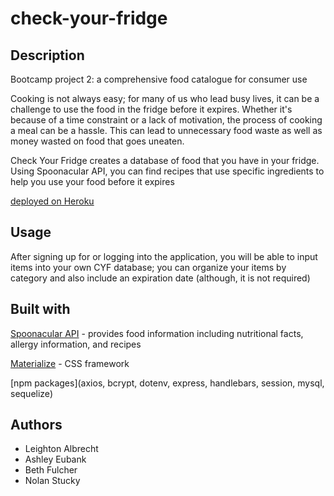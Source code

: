 # check-your-fridge

## Description

Bootcamp project 2: a comprehensive food catalogue for consumer use

Cooking is not always easy; for many of us who lead busy lives, it can be a challenge to use the food in the fridge before it expires. Whether it's because of a time constraint or a lack of motivation, the process of cooking a meal can be a hassle. This can lead to unnecessary food waste as well as money wasted on food that goes uneaten.

Check Your Fridge creates a database of food that you have in your fridge. Using Spoonacular API, you can find recipes that use specific ingredients to help you use your food before it expires

[deployed on Heroku](https://check-your-fridge.herokuapp.com/)

## Usage

After signing up for or logging into the application, you will be able to input items into your own CYF database; you can organize your items by category and also include an expiration date (although, it is not required)

## Built with

[Spoonacular API](https://spoonacular.com/food-api) -
provides food information including nutritional facts, allergy information, and recipes

[Materialize](https://materializecss.com/getting-started.html) -
CSS framework

[npm packages](axios, bcrypt, dotenv, express, handlebars, session, mysql, sequelize)

## Authors

* Leighton Albrecht
* Ashley Eubank
* Beth Fulcher
* Nolan Stucky


